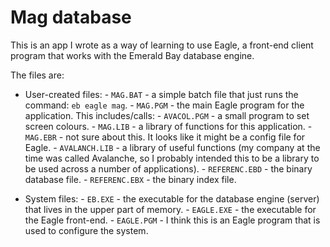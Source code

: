 # Mag database

This is an app I wrote as a way of learning to use Eagle, a front-end client program that works with the Emerald Bay database engine.

The files are:

- User-created files:
        - `MAG.BAT` - a simple batch file that just runs the command: `eb eagle mag`.
        - `MAG.PGM` - the main Eagle program for the application. This includes/calls:
                - `AVACOL.PGM` - a small program to set screen colours.
                - `MAG.LIB` - a library of functions for this application.
        - `MAG.EBR` - not sure about this. It looks like it might be a config file for Eagle.
        - `AVALANCH.LIB` - a library of useful functions (my company at the time was called Avalanche, so I probably intended this to be a library to be used across a number of applications).
        - `REFERENC.EBD` - the binary database file.
        - `REFERENC.EBX` - the binary index file.

- System files:
        - `EB.EXE` - the executable for the database engine (server) that lives in the upper part of memory.
        - `EAGLE.EXE` - the executable for the Eagle front-end.
        - `EAGLE.PGM` - I think this is an Eagle program that is used to configure the system.

